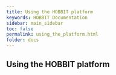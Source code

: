 ```yaml
---
title: Using the HOBBIT platform
keywords: HOBBIT Documentation
sidebar: main_sidebar
toc: false
permalink: using_the_platform.html
folder: docs
---
```


## Using the HOBBIT platform
